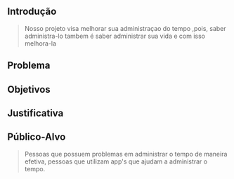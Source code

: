 ## Introdução
>  Nosso projeto visa melhorar sua administraçao do tempo ,pois, saber administra-lo tambem é saber administrar sua vida e com isso melhora-la    

## Problema

## Objetivos

## Justificativa

## Público-Alvo
 
> Pessoas que possuem problemas em administrar o tempo de maneira efetiva, pessoas que utilizam app's que ajudam a administrar o tempo.
